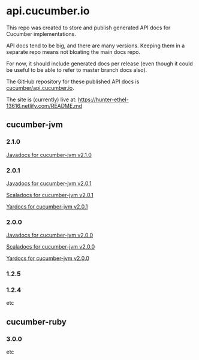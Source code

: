 # api.cucumber.io

This repo was created to store and publish generated API docs for Cucumber implementations.

API docs tend to be big, and there are many versions. Keeping them in a separate repo means not bloating the main docs repo.

For now, it should include generated docs per release (even though it could be useful to be able to refer to master branch docs also).

The GitHub repository for these published API docs is [cucumber/api.cucumber.io](https://github.com/cucumber/api.cucumber.io).

The site is (currently) live at: https://hunter-ethel-13616.netlify.com/README.md


## cucumber-jvm

### 2.1.0
[Javadocs for cucumber-jvm v2.1.0](/cucumber-jvm/2.1.0/javadoc/)

### 2.0.1
[Javadocs for cucumber-jvm v2.0.1](/cucumber-jvm/2.0.1/javadoc/)

[Scaladocs for cucumber-jvm v2.0.1](/cucumber-jvm/2.0.1/scaladoc/)

[Yardocs for cucumber-jvm v2.0.1](/cucumber-jvm/2.0.1/yardoc/)

### 2.0.0
[Javadocs for cucumber-jvm v2.0.0](/cucumber-jvm/2.0.0/javadoc/)

[Scaladocs for cucumber-jvm v2.0.0](/cucumber-jvm/2.0.0/scaladoc/)

[Yardocs for cucumber-jvm v2.0.0](/cucumber-jvm/2.0.0/yardoc/)


### 1.2.5

### 1.2.4

etc

## cucumber-ruby

### 3.0.0

etc


